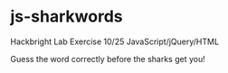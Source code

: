 # js-sharkwords
Hackbright Lab Exercise 10/25 JavaScript/jQuery/HTML

Guess the word correctly before the sharks get you!

